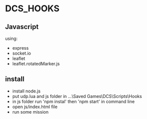 # DCS_HOOKS

## Javascript
using:
- express
- socket.io
- leaflet
- leaflet.rotatedMarker.js

## install
- install node.js
- put udp.lua and js folder in ...\Saved Games\DCS\Scripts\Hooks
- in js folder run 'npm instal' then 'npm start' in command line
- open js/index.html file
- run some mission